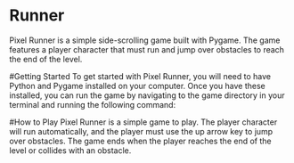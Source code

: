 # Runner

Pixel Runner is a simple side-scrolling game built with Pygame. The game features a player character that must run and jump over obstacles to reach the end of the level.

#Getting Started
To get started with Pixel Runner, you will need to have Python and Pygame installed on your computer. Once you have these installed, you can run the game by navigating to the game directory in your terminal and running the following command:

#How to Play
Pixel Runner is a simple game to play. The player character will run automatically, and the player must use the up arrow key to jump over obstacles. The game ends when the player reaches the end of the level or collides with an obstacle.

